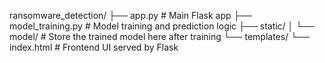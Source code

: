 

ransomware_detection/
├── app.py               # Main Flask app
├── model_training.py     # Model training and prediction logic
├── static/
│   └── model/           # Store the trained model here after training
└── templates/
    └── index.html       # Frontend UI served by Flask
